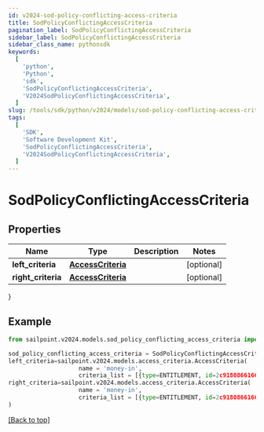 ```yaml
---
id: v2024-sod-policy-conflicting-access-criteria
title: SodPolicyConflictingAccessCriteria
pagination_label: SodPolicyConflictingAccessCriteria
sidebar_label: SodPolicyConflictingAccessCriteria
sidebar_class_name: pythonsdk
keywords:
  [
    'python',
    'Python',
    'sdk',
    'SodPolicyConflictingAccessCriteria',
    'V2024SodPolicyConflictingAccessCriteria',
  ]
slug: /tools/sdk/python/v2024/models/sod-policy-conflicting-access-criteria
tags:
  [
    'SDK',
    'Software Development Kit',
    'SodPolicyConflictingAccessCriteria',
    'V2024SodPolicyConflictingAccessCriteria',
  ]
---
```


# SodPolicyConflictingAccessCriteria

## Properties

| Name | Type | Description | Notes |
| --- | --- | --- | --- |
| **left_criteria** | [**AccessCriteria**](access-criteria) |  | [optional] |
| **right_criteria** | [**AccessCriteria**](access-criteria) |  | [optional] |

}

## Example

```python
from sailpoint.v2024.models.sod_policy_conflicting_access_criteria import SodPolicyConflictingAccessCriteria

sod_policy_conflicting_access_criteria = SodPolicyConflictingAccessCriteria(
left_criteria=sailpoint.v2024.models.access_criteria.AccessCriteria(
                    name = 'money-in',
                    criteria_list = [{type=ENTITLEMENT, id=2c9180866166b5b0016167c32ef31a66, name=Administrator}, {type=ENTITLEMENT, id=2c9180866166b5b0016167c32ef31a67, name=Administrator}], ),
right_criteria=sailpoint.v2024.models.access_criteria.AccessCriteria(
                    name = 'money-in',
                    criteria_list = [{type=ENTITLEMENT, id=2c9180866166b5b0016167c32ef31a66, name=Administrator}, {type=ENTITLEMENT, id=2c9180866166b5b0016167c32ef31a67, name=Administrator}], )
)

```

[[Back to top]](#)
